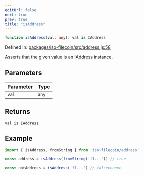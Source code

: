 ```yaml
---
editUrl: false
next: true
prev: true
title: "isAddress"
---
```


```ts
function isAddress(val: any): val is IAddress
```

Defined in: [packages/iso-filecoin/src/address.js:58](https://github.com/hugomrdias/filecoin/blob/main/packages/iso-filecoin/src/address.js#L58)

Asserts that the given value is an [IAddress](/api/iso-filecoin/address/interfaces/iaddress/) instance.

## Parameters

| Parameter | Type |
| ------ | ------ |
| `val` | `any` |

## Returns

`val is IAddress`

## Example

```ts twoslash
import { isAddress, fromString } from 'iso-filecoin/address'

const address = isAddress(fromString('f1...')) // true

const notAddress = isAddress('f1...') // falseeeeeee
```
